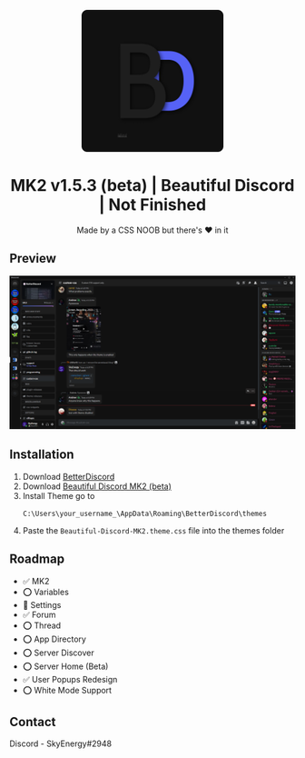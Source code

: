 <!-- PROJECT LOGO -->
<br />
<div align="center">
  <a href="https://github.com/SkyEnergy0/Beautiful-Discord-Theme">
    <img src="images/Logo.png" alt="Logo" width="250" height="250">
  </a>

  <h1 align="center">MK2 v1.5.3 (beta) | Beautiful Discord | Not Finished</h1>

  <p align="center">
    Made by a CSS NOOB but there's ❤️ in it
  </p>
</div>

<!-- ABOUT THE PROJECT -->
## Preview

<div align="center">
  <a href="https://cdn.discordapp.com/attachments/913890209224077382/1023278340653719683/unknown.png">
    <img src="images/screenshot-1.png" alt="Logo">
  </a>
</div>

## Installation

1. Download [BetterDiscord](https://betterdiscord.app)
2. Download [Beautiful Discord MK2 (beta)](https://github.com/SkyEnergy0/Beautiful-Discord-Theme/releases)
3. Install Theme go to
   ```
   C:\Users\your_username_\AppData\Roaming\BetterDiscord\themes
   ```
4. Paste the ```Beautiful-Discord-MK2.theme.css``` file into the themes folder

<!-- ROADMAP -->
## Roadmap

- ✅ MK2
- ⭕ Variables
- 🔧 Settings
- ✅ Forum
- ⭕ Thread
- ⭕ App Directory
- ⭕ Server Discover
- ⭕ Server Home (Beta)
- ✅ User Popups Redesign
- ⭕ White Mode Support

<!-- CONTACT -->
## Contact

 Discord - SkyEnergy#2948

